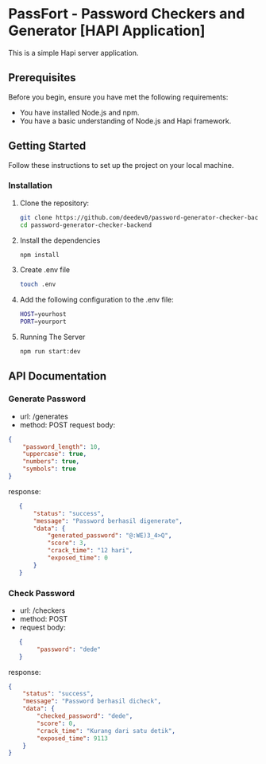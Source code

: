 # PassFort - Password Checkers and Generator [HAPI Application]

This is a simple Hapi server application.

## Prerequisites

Before you begin, ensure you have met the following requirements:
- You have installed Node.js and npm.
- You have a basic understanding of Node.js and Hapi framework.

## Getting Started

Follow these instructions to set up the project on your local machine.

### Installation

1. Clone the repository:
   ```bash
   git clone https://github.com/deedev0/password-generator-checker-backend.git
   cd password-generator-checker-backend
2. Install the dependencies
   ```bash
   npm install
3. Create .env file
   ```bash
   touch .env
4. Add the following configuration to the .env file:
   ```bash
   HOST=yourhost
   PORT=yourport
5. Running The Server
   ```bash
   npm run start:dev

## API Documentation
### Generate Password
- url: /generates
- method: POST
request body:
```json
{
    "password_length": 10,
    "uppercase": true, 
    "numbers": true,
    "symbols": true
}
```
response: 
   ```json
      {
          "status": "success",
          "message": "Password berhasil digenerate",
          "data": {
              "generated_password": "@:WE)3_4>Q",
              "score": 3,
              "crack_time": "12 hari",
              "exposed_time": 0
          }
      }
```
### Check Password
- url: /checkers
- method: POST
- request body:
```json
   {
        "password": "dede"
   }
```
response: 
   ```json
   {
       "status": "success",
       "message": "Password berhasil dicheck",
       "data": {
           "checked_password": "dede",
           "score": 0,
           "crack_time": "Kurang dari satu detik",
           "exposed_time": 9113
       }
   }
